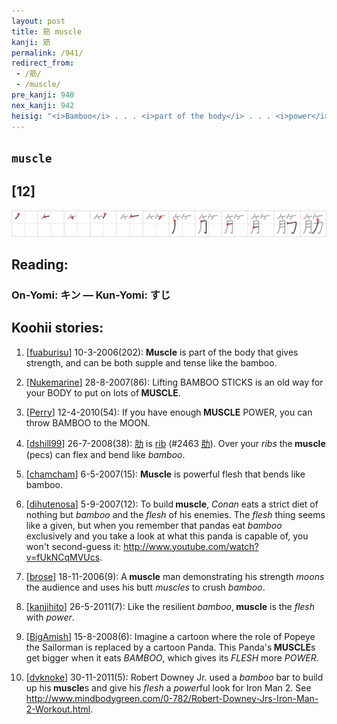 ```yaml
---
layout: post
title: 筋 muscle
kanji: 筋
permalink: /941/
redirect_from:
 - /筋/
 - /muscle/
pre_kanji: 940
nex_kanji: 942
heisig: "<i>Bamboo</i> . . . <i>part of the body</i> . . . <i>power</i>. Here we see how the primitive meaning of <b>muscle</b> was derived from the kanji for <i>power</i>."
---
```


## `muscle`

## [12]

<div class="stroke"><img src="../images/E7AD8B.png" /></div>

## Reading:

### On-Yomi: キン &mdash; Kun-Yomi: すじ

## Koohii stories:

1) [<a href="http://kanji.koohii.com/profile/fuaburisu">fuaburisu</a>] 10-3-2006(202): <strong>Muscle</strong> is part of the body that gives strength, and can be both supple and tense like the bamboo. 

2) [<a href="http://kanji.koohii.com/profile/Nukemarine">Nukemarine</a>] 28-8-2007(86): Lifting BAMBOO STICKS is an old way for your BODY to put on lots of<strong> MUSCLE</strong>. 

3) [<a href="http://kanji.koohii.com/profile/Perry">Perry</a>] 12-4-2010(54): If you have enough<strong> MUSCLE</strong> POWER, you can throw BAMBOO to the MOON. 

4) [<a href="http://kanji.koohii.com/profile/dshill99">dshill99</a>] 26-7-2008(38):   <a href="http://jisho.org/kanji/details/肋">肋</a>   is <a href="../2463">rib</a> <span class="index">(#2463 <a href="http://jisho.org/kanji/details/肋">肋</a>)</span>. Over your <em>ribs</em> the<strong> muscle</strong> (pecs) can flex and bend like <em>bamboo</em>. 

5) [<a href="http://kanji.koohii.com/profile/chamcham">chamcham</a>] 6-5-2007(15): <strong>Muscle</strong> is powerful flesh that bends like bamboo. 

6) [<a href="http://kanji.koohii.com/profile/dihutenosa">dihutenosa</a>] 5-9-2007(12): To build<strong> muscle</strong>, <em>Conan</em> eats a strict diet of nothing but <em>bamboo</em> and the <em>flesh</em> of his enemies. The <em>flesh</em> thing seems like a given, but when you remember that pandas eat <em>bamboo</em> exclusively and you take a look at what this panda is capable of, you won&#039;t second-guess it: <a href="http://www.youtube.com/watch?v=fUkNCqMVUcs">http://www.youtube.com/watch?v=fUkNCqMVUcs</a>. 

7) [<a href="http://kanji.koohii.com/profile/brose">brose</a>] 18-11-2006(9): A<strong> muscle</strong> man demonstrating his strength <em>moons</em> the audience and uses his butt <em>muscles</em> to crush <em>bamboo</em>. 

8) [<a href="http://kanji.koohii.com/profile/kanjihito">kanjihito</a>] 26-5-2011(7): Like the resilient <em>bamboo</em>,<strong> muscle</strong> is the <em>flesh</em> with <em>power</em>. 

9) [<a href="http://kanji.koohii.com/profile/BigAmish">BigAmish</a>] 15-8-2008(6): Imagine a cartoon where the role of Popeye the Sailorman is replaced by a cartoon Panda. This Panda&#039;s<strong> MUSCLE</strong>s get bigger when it eats <em>BAMBOO</em>, which gives its <em>FLESH</em> more <em>POWER</em>. 

10) [<a href="http://kanji.koohii.com/profile/dvknoke">dvknoke</a>] 30-11-2011(5): Robert Downey Jr. used a <em>bamboo</em> bar to build up his<strong> muscle</strong>s and give his <em>flesh</em> a <em>power</em>ful look for Iron Man 2. See <a href="http://www.mindbodygreen.com/0-782/Robert-Downey-Jrs-Iron-Man-2-Workout.html">http://www.mindbodygreen.com/0-782/Robert-Downey-Jrs-Iron-Man-2-Workout.html</a>. 
